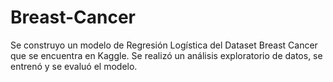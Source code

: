 # Breast-Cancer

Se construyo un modelo de Regresión Logística del Dataset Breast Cancer que se encuentra en Kaggle.
Se realizó un análisis exploratorio de datos, se entrenó y se evaluó el modelo.